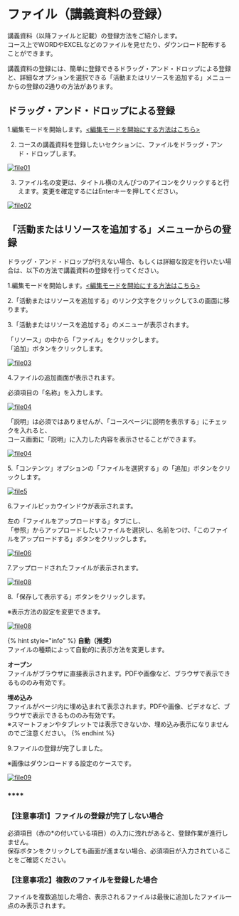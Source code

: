 # ファイル（講義資料の登録）

講義資料（以降ファイルと記載）の登録方法をご紹介します。  
コース上でWORDやEXCELなどのファイルを見せたり、ダウンロード配布することができます。

講義資料の登録には、簡単に登録できるドラッグ・アンド・ドロップによる登録と、詳細なオプションを選択できる「活動またはリソースを追加する」メニューからの登録の2通りの方法があります。

## ドラッグ・アンド・ドロップによる登録 <a id="1"></a>

1.編集モードを開始します。[&lt;編集モードを開始にする方法はこちら&gt;](https://docs.cccties.org/tiesv8t/turn-edit-on/)

2. コースの講義資料を登録したいセクションに、ファイルをドラッグ・アンド・ドロップします。

[![file01](https://docs.cccties.org/wp/wp-content/uploads/2017/12/file01-300x164.png)](https://docs.cccties.org/wp/wp-content/uploads/2017/12/file01.png)

3. ファイル名の変更は、タイトル横のえんぴつのアイコンをクリックすると行えます。変更を確定するにはEnterキーを押してください。

[![file02](https://docs.cccties.org/wp/wp-content/uploads/2017/12/file02-300x188.png)](https://docs.cccties.org/wp/wp-content/uploads/2017/12/file02.png)

## 「活動またはリソースを追加する」メニューからの登録 <a id="2"></a>

ドラッグ・アンド・ドロップが行えない場合、もしくは詳細な設定を行いたい場合は、以下の方法で講義資料の登録を行ってください。

1.編集モードを開始します。[&lt;編集モードを開始にする方法はこちら&gt;](https://docs.cccties.org/tiesv8t/turn-edit-on/)

2.「活動またはリソースを追加する」のリンク文字をクリックして3.の画面に移ります。

3.「活動またはリソースを追加する」のメニューが表示されます。

「リソース」の中から「ファイル」をクリックします。  
「追加」ボタンをクリックします。

[![file03](https://docs.cccties.org/wp/wp-content/uploads/2017/12/file03-300x284.png)](https://docs.cccties.org/wp/wp-content/uploads/2017/12/file03.png)

4.ファイルの追加画面が表示されます。

必須項目の「名称」を入力します。

[![file04](https://docs.cccties.org/wp/wp-content/uploads/2017/12/file04-300x149.png)](https://docs.cccties.org/wp/wp-content/uploads/2017/12/file04.png)

「説明」は必須ではありませんが、「コースページに説明を表示する」にチェックを入れると、  
コース画面に「説明」に入力した内容を表示させることができます。

[![file04](https://docs.cccties.org/wp/wp-content/uploads/2017/12/file04-2-300x149.png)](https://docs.cccties.org/wp/wp-content/uploads/2017/12/file04-2.png)

5.「コンテンツ」オプションの「ファイルを選択する」の「追加」ボタンをクリックします。

[![file5](https://docs.cccties.org/wp/wp-content/uploads/2017/12/file05-300x98.png)](https://docs.cccties.org/wp/wp-content/uploads/2017/12/file05.png)

6.ファイルピッカウインドウが表示されます。

左の「ファイルをアップロードする」タブにし、  
「参照」からアップロードしたいファイルを選択し、名前をつけ、「このファイルをアップロードする」ボタンをクリックします。

[![file06](https://docs.cccties.org/wp/wp-content/uploads/2017/12/file06-300x203.png)](https://docs.cccties.org/wp/wp-content/uploads/2017/12/file06.png)

7.アップロードされたファイルが表示されます。

[![file08](https://docs.cccties.org/wp/wp-content/uploads/2017/12/file08-300x118.png)](https://docs.cccties.org/wp/wp-content/uploads/2017/12/file08.png)

8.「保存して表示する」ボタンをクリックします。

※表示方法の設定を変更できます。

[![file08](https://docs.cccties.org/wp/wp-content/uploads/2017/12/file07-300x207.png)](https://docs.cccties.org/wp/wp-content/uploads/2017/12/file07.png)

{% hint style="info" %}
**自動（推奨）**   
ファイルの種類によって自動的に表示方法を変更します。

**オープン**  
ファイルがブラウザに直接表示されます。PDFや画像など、ブラウザで表示できるもののみ有効です。

**埋め込み**  
ファイルがページ内に埋め込まれて表示されます。PDFや画像、ビデオなど、ブラウザで表示できるもののみ有効です。   
※スマートフォンやタブレットでは表示できないか、埋め込み表示になりませんのでご注意ください。
{% endhint %}

9.ファイルの登録が完了しました。

※画像はダウンロードする設定のケースです。

[![file09](https://docs.cccties.org/wp/wp-content/uploads/2017/12/file09-300x86.png)](https://docs.cccties.org/wp/wp-content/uploads/2017/12/file09.png)

### \*\*\*\* <a id="2-1"></a>

### **【注意事項1】ファイルの登録が完了しない場合** <a id="2-2"></a>

必須項目（赤の\*の付いている項目）の入力に洩れがあると、登録作業が進行しません。  
保存ボタンをクリックしても画面が進まない場合、必須項目が入力されていることをご確認ください。

### **【注意事項2】複数のファイルを登録した場合** <a id="2-3"></a>

ファイルを複数追加した場合、表示されるファイルは最後に追加したファイル一点のみ表示されます。

